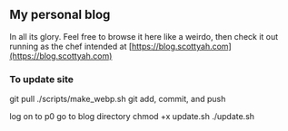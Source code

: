 ## My personal blog
In all its glory. Feel free to browse it here like a weirdo, then check it out running as the chef intended at [https://blog.scottyah.com](https://blog.scottyah.com)

### To update site
git pull
./scripts/make_webp.sh
git add, commit, and push

log on to p0
go to blog directory
chmod +x update.sh
./update.sh